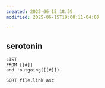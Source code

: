 ```yaml
---
created: 2025-06-15 18:59
modified: 2025-06-15T19:00:11-04:00

---
```

## serotonin

```dataview
LIST
FROM [[#]]
and !outgoing([[#]])

SORT file.link asc
```
